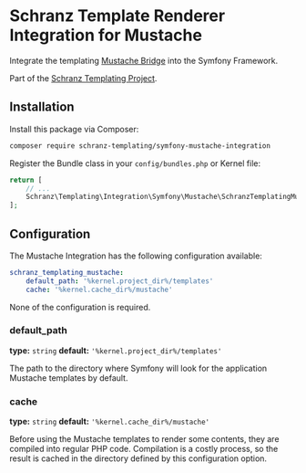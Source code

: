 # Schranz Template Renderer Integration for Mustache

Integrate the templating [Mustache Bridge](https://github.com/schranz-templating/mustache-bridge) 
into the Symfony Framework.

Part of the [Schranz Templating Project](https://github.com/schranz-templating/templating).

## Installation

Install this package via Composer:

```bash
composer require schranz-templating/symfony-mustache-integration
```

Register the Bundle class in your `config/bundles.php` or Kernel file:

```php
return [
    // ...
    Schranz\Templating\Integration\Symfony\Mustache\SchranzTemplatingMustacheBundle::class => ['all' => true],
];
```

## Configuration

The Mustache Integration has the following configuration available:

```yaml
schranz_templating_mustache:
    default_path: '%kernel.project_dir%/templates'
    cache: '%kernel.cache_dir%/mustache'
```

None of the configuration is required.

### default_path

**type:** `string` **default:** `'%kernel.project_dir%/templates'`

The path to the directory where Symfony will look for the application Mustache templates by default.

### cache

**type:** `string` **default:** `'%kernel.cache_dir%/mustache'`

Before using the Mustache templates to render some contents, they are compiled into regular PHP code. Compilation is a costly process, so the result is cached in the directory defined by this configuration option.
